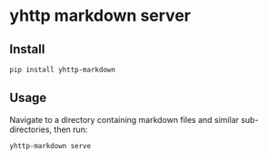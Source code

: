 # yhttp markdown server

## Install
```bash
pip install yhttp-markdown
```

## Usage
Navigate to a directory containing markdown files and similar sub-directories,
then run:
```bash
yhttp-markdown serve
```

